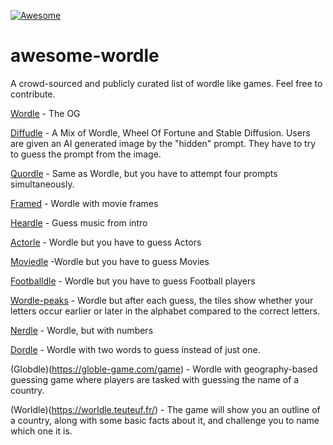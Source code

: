 [![Awesome](https://awesome.re/badge.svg)](https://awesome.re)

# awesome-wordle
A crowd-sourced and publicly curated list of wordle like games. Feel free to contribute.

[Wordle](https://www.nytimes.com/games/wordle/index.html) - The OG

[Diffudle](http://diffudle.com/) - A Mix of Wordle, Wheel Of Fortune and Stable Diffusion. Users are given an AI generated image by the "hidden" prompt. They have to try to guess the prompt from the image.

[Quordle](https://www.quordle.com/#/) - Same as Wordle, but you have to attempt four prompts simultaneously.

[Framed](https://framed.wtf/) - Wordle with movie frames

[Heardle](https://www.spotify.com/heardle/?type=auto&message=no-local-storage) - Guess music from intro

[Actorle](https://actorle.com/) - Wordle but you have to guess Actors

[Moviedle](https://moviedle.xyz/) -Wordle but you have to guess Movies

[Footballdle](https://footballdle.com/) - Wordle but you have to guess Football players

[Wordle-peaks](https://vegeta897.github.io/wordle-peaks/) - Wordle but after each guess, the tiles show whether your letters occur earlier or later in the alphabet compared to the correct letters. 

[Nerdle](https://nerdlegame.com/) - Wordle, but with numbers

[Dordle](https://dordlegame.io/) -  Wordle with two words to guess instead of just one.

(Globdle)(https://globle-game.com/game) - Wordle with geography-based guessing game where players are tasked with guessing the name of a country.

(Worldle)(https://worldle.teuteuf.fr/) - The game will show you an outline of a country, along with some basic facts about it, and challenge you to name which one it is.
